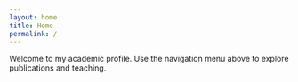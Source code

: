 ```yaml
---
layout: home
title: Home
permalink: /
---
```


Welcome to my academic profile. Use the navigation menu above to explore publications and teaching.
